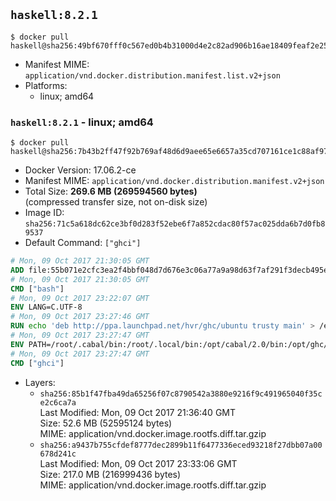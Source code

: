 ## `haskell:8.2.1`

```console
$ docker pull haskell@sha256:49bf670fff0c567ed0b4b31000d4e2c82ad906b16ae18409feaf2e2507d7f2f3
```

-	Manifest MIME: `application/vnd.docker.distribution.manifest.list.v2+json`
-	Platforms:
	-	linux; amd64

### `haskell:8.2.1` - linux; amd64

```console
$ docker pull haskell@sha256:7b43b2ff47f92b769af48d6d9aee65e6657a35cd707161ce1c88af97f6b8e8f2
```

-	Docker Version: 17.06.2-ce
-	Manifest MIME: `application/vnd.docker.distribution.manifest.v2+json`
-	Total Size: **269.6 MB (269594560 bytes)**  
	(compressed transfer size, not on-disk size)
-	Image ID: `sha256:71c5a618dc62ce3bf0d283f52ebe6f7a852cdac80f57ac025dda6b7d0fb89537`
-	Default Command: `["ghci"]`

```dockerfile
# Mon, 09 Oct 2017 21:30:05 GMT
ADD file:55b071e2cfc3ea2f4bbf048d7d676e3c06a77a9a98d63f7af291f3decb495ec8 in / 
# Mon, 09 Oct 2017 21:30:05 GMT
CMD ["bash"]
# Mon, 09 Oct 2017 23:22:07 GMT
ENV LANG=C.UTF-8
# Mon, 09 Oct 2017 23:27:46 GMT
RUN echo 'deb http://ppa.launchpad.net/hvr/ghc/ubuntu trusty main' > /etc/apt/sources.list.d/ghc.list &&     apt-key adv --keyserver keyserver.ubuntu.com --recv-keys F6F88286 &&     apt-get update &&     apt-get install -y --no-install-recommends cabal-install-2.0 ghc-8.2.1 happy-1.19.5 alex-3.1.7             zlib1g-dev libtinfo-dev libsqlite3-0 libsqlite3-dev ca-certificates g++ git curl &&     curl -fSL https://github.com/commercialhaskell/stack/releases/download/v1.5.1/stack-1.5.1-linux-x86_64-static.tar.gz -o stack.tar.gz &&     curl -fSL https://github.com/commercialhaskell/stack/releases/download/v1.5.1/stack-1.5.1-linux-x86_64-static.tar.gz.asc -o stack.tar.gz.asc &&     apt-get purge -y --auto-remove curl &&     export GNUPGHOME="$(mktemp -d)" &&     gpg --keyserver ha.pool.sks-keyservers.net --recv-keys C5705533DA4F78D8664B5DC0575159689BEFB442 &&     gpg --batch --verify stack.tar.gz.asc stack.tar.gz &&     tar -xf stack.tar.gz -C /usr/local/bin --strip-components=1 &&     /usr/local/bin/stack config set system-ghc --global true &&     rm -rf "$GNUPGHOME" /var/lib/apt/lists/* /stack.tar.gz.asc /stack.tar.gz
# Mon, 09 Oct 2017 23:27:47 GMT
ENV PATH=/root/.cabal/bin:/root/.local/bin:/opt/cabal/2.0/bin:/opt/ghc/8.2.1/bin:/opt/happy/1.19.5/bin:/opt/alex/3.1.7/bin:/usr/local/sbin:/usr/local/bin:/usr/sbin:/usr/bin:/sbin:/bin
# Mon, 09 Oct 2017 23:27:47 GMT
CMD ["ghci"]
```

-	Layers:
	-	`sha256:85b1f47fba49da65256f07c8790542a3880e9216f9c491965040f35ce2c6ca7a`  
		Last Modified: Mon, 09 Oct 2017 21:36:40 GMT  
		Size: 52.6 MB (52595124 bytes)  
		MIME: application/vnd.docker.image.rootfs.diff.tar.gzip
	-	`sha256:a9437b755cfdef8777dec2899b11f6477336eced93218f27dbb07a00678d241c`  
		Last Modified: Mon, 09 Oct 2017 23:33:06 GMT  
		Size: 217.0 MB (216999436 bytes)  
		MIME: application/vnd.docker.image.rootfs.diff.tar.gzip
